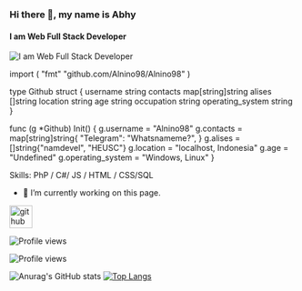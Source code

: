 ### Hi there 👋, my name is Abhy
#### I am Web Full Stack Developer
![I am Web Full Stack Developer](https://habibiealnino.files.wordpress.com/2020/03/cropped-logo-1-1.png)

import (
    "fmt"
    "github.com/Alnino98/Alnino98"
)

type Github struct {
    username string
    contacts map[string]string
    alises   []string
    location string
    age      string
    occupation string
    operating_system string
}

func (g *Github) Init() {
    g.username = "Alnino98"
    g.contacts = map[string]string{
        "Telegram": "Whatsnameme?",
    }
    g.alises = []string{"namdevel", "HEUSC"}
    g.location = "localhost, Indonesia"
    g.age = "Undefined"
    g.operating_system = "Windows, Linux"
}

Skills: PhP / C#/ JS / HTML / CSS/SQL

- 🔭 I’m currently working on this page. 


[<img src='https://cdn.jsdelivr.net/npm/simple-icons@3.0.1/icons/github.svg' alt='github' height='40'>](https://github.com/Alnino98)  

![Profile views](https://gpvc.arturio.dev/Alnino98)  

![Profile views](https://gpvc.arturio.dev/Alnino98)

![Anurag's GitHub stats](https://github-readme-stats.vercel.app/api?username=Alnino98&theme=tokyonight&show_icons=true)
[![Top Langs](https://github-readme-stats.vercel.app/api/top-langs/?username=anuraghazra&hide_progress=true)](https://github.com/Alnino98/github-readme-stats)
